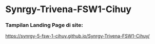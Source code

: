 # Synrgy-Trivena-FSW1-Cihuy

### Tampilan Landing Page di site:
https://synrgy-5-fsw-1-cihuy.github.io/Synrgy-Trivena-FSW1-Cihuy/
